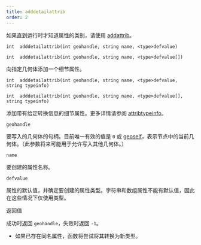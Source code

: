 ```yaml
---
title: adddetailattrib
order: 2
---
```


如果直到运行时才知道属性的类别，请使用 [addattrib](addattrib.html "向几何体添加属性")。

`int  adddetailattrib(int geohandle, string name, <type>defvalue)`

`int  adddetailattrib(int geohandle, string name, <type>defvalue[])`

向指定几何体添加一个细节属性。

`int  adddetailattrib(int geohandle, string name, <type>defvalue, string typeinfo)`

`int  adddetailattrib(int geohandle, string name, <type>defvalue[], string typeinfo)`

添加带有给定转换信息的细节属性。更多详情请参阅 [attribtypeinfo](attribtypeinfo.html "返回几何体属性的转换元数据")。

`geohandle`

要写入的几何体的句柄。目前唯一有效的值是 `0` 或 [geoself](geoself.html "返回当前几何体的句柄")，表示节点中的当前几何体。（此参数将来可能用于允许写入其他几何体。）

`name`

要创建的属性名称。

`defvalue`

属性的默认值，并确定要创建的属性类型。字符串和数组属性不能有默认值，因此在这些情况下仅使用类型。

返回值

成功时返回 `geohandle`，失败时返回 `-1`。

- 如果已存在同名属性，函数将尝试将其转换为新类型。
